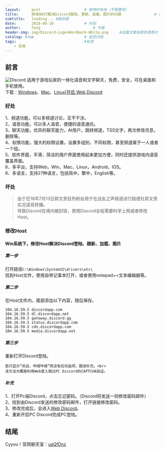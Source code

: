 ```yaml
---
layout:     post   				    # 使用的布局（不需要改）
title:      修改HOST解决Discord登陆、更新、加载、图片的问题 				# 标题 
subtitle:   loading... #副标题
date:       2018-08-10 				# 时间
author:     Feng 						# 作者
header-img: img/Discord-Logo+Wordmark-White.png 	#这篇文章标题背景图片
catalog: true 						# 是否归档
tags:								#标签
    - 实用
---
```


## 前言
![Discord](https://discordapp.com/assets/9babbea9acbfec5302d832bae6c3c184.svg)
适用于游戏玩家的一体化语音和文字聊天，免费，安全，可在桌面和手机使用。<br>
下载：[Windows](https://discordapp.com/api/download?platform=win)、[Mac](https://discordapp.com/api/download?platform=osx)、[Linux](https://discordapp.com/api/download?platform=linux&format=deb)|[开启 Web Discord](https://discordapp.com/channels/@me)


### 好处
1、频道功能，可以多频道讨论，互不干涉。<br>
2、语音功能，可以多人语音，便捷的语音通讯。<br>
3、聊天功能，优异的聊天能力，At用户，跳转频道，TSS文字，再次修改讯息，删除等。<br>
4、权限功能，强大的权限设置，设置多组别，不同权限，甚至频道属于一人或者一个组。<br>
5、软件界面，平滑，简洁的用户界面使用起来更加方便，同时还提供游戏内语音覆盖界面。<br>
6、多平台，支持Web，Win，Mac，Linux，Android，IOS。<br>
8、多语言，支持27种语言，包括简中，繁中，English等。

### 坏处
> 由于在18年7月13日郭文贵狂热粉丝用于在战友之声频道进行路德社郭文贵实况语音转播。<br>
> 导致Discord在境内被封锁，使用Discord全程需要科学上网或者修改Host。

### 修改Host

#### Win系统下，修改Host解决Discord登陆、跟新、加载、图片
##### 第一步
打开路径`C:\Windows\System32\drivers\etc\`<br>
找到Host文件，使用自带记事本打开，或者使用notepad++文本编辑器等。

##### 第二步
在Host文件内，尾部添加以下内容，随后保存。
```
104.16.59.5 discordapp.com
104.16.59.5 dl.discordapp.net    
104.16.59.5 gateway.discord.gg    
104.16.59.5 status.discordapp.com    
104.16.59.5 cdn.discordapp.com    
104.16.59.5 media.discordapp.net    
```

##### 第三步
重新打开Discord登陆。<br>
```
若只显示“欢迎，哔啵哔啵”而没有任何选项，跟进补充。<br>
该方法大概是利用Web登入跳过PC Discord的CAPTCHA验证。
```

##### 补充
1、打开Pc端Discord，点击忘记密码。（Discord将发送一则修改密码邮件）<br>
2、找到由Discord发送的修改密码邮件，打开链接修改密码。<br>
3、修改完成后，会进入[Web Discord](https://discordapp.com/channels/@me)。<br>
4、重新开启PC Discord完成PC登陆。

## 结尾
Cyyou！官网聊天室：[uaQfDnz](https://discordapp.com/invite/uaQfDnz)
